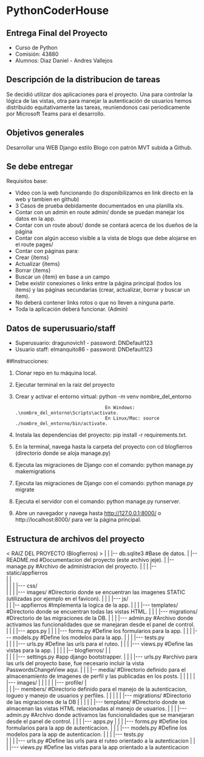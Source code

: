 # PythonCoderHouse

## Entrega Final del Proyecto  

- Curso de Python 
- Comisión: 43880
- Alumnos: Diaz Daniel - Andres Vallejos

## Descripción de la distribucion de tareas

Se decidió utilizar dos aplicaciones para el proyecto. Una para controlar la lógica de las vistas, otra para manejar la autenticación de usuarios
hemos distribuido equitativamente las tareas, reuniendonos casi periodicamente por Microsoft Teams para el desarrollo.


## Objetivos generales

Desarrollar una WEB Django estilo Blogo con patrón MVT subida a Github.

## Se debe entregar
Requisitos base: 

- Video con la web funcionando (lo disponibilizamos en link directo en la web y tambien en github)
- 3 Casos de prueba debidamente documentados en una planilla xls.
- Contar con un admin en route admin/ donde se puedan manejar los datos en la app.
- Contar con un route about/ donde se contará acerca de los dueños de la página
- Contar con algún acceso visible a la vista de blogs que debe alojarse en el route pages/
- Contar con páginas para:
- Crear {ítems}
- Actualizar {ítems}
- Borrar {ítems}
- Buscar un {ítem} en base a un campo
- Debe existir conexiones o links entre la página principal (todos los ítems) y las páginas secundarias (crear, actualizar, borrar y buscar un ítem).
- No deberá contener links rotos o que no lleven a ninguna parte.
- Toda la aplicación deberá funcionar. (Admin)

## Datos de superusuario/staff
- Superusuario: dragunovich1 - password: DNDefault123
- Usuario staff: elmanquito86 - password: DNDefault123

##Instrucciones:

1. Clonar repo en tu máquina local.

2. Ejecutar terminal en la raiz del proyecto

3. Crear y activar el entorno virtual:	python -m venv nombre_del_entorno
										
										En Windows: .\nombre_del_entorno\Scripts\activate.
										En Linux/Mac: source ./nombre_del_entorno/bin/activate.

    
4. Instala las dependencias del proyecto: pip install -r requirements.txt.

5. En la terminal, navega hasta la carpeta del proyecto con cd blogfierros (directorio donde se aloja manage.py)

6. Ejecuta las migraciones de Django con el comando: python manage.py makemigrations

7. Ejecuta las migraciones de Django con el comando: python manage.py migrate

8. Ejecuta el servidor con el comando: python manage.py runserver.

9. Abre un navegador y navega hasta http://127.0.0.1:8000/ o http://localhost:8000/ para ver la página principal.


## Estructura de archivos del proyecto


< RAIZ DEL PROYECTO (Blogfierros) >
|
|
|-- db.sqlite3							#Base de datos.
|
|-- README.md							#Documentacion del proyecto (este archivo jeje).
|
|-- manage.py							#Archivo de administracion del proyecto.
|
|
|
|-- static/appfierros								
|		|		
|		|
|		|--- css/					
|		|
|		|--- images/					#Directorio donde se encuentran las imagenes STATIC (utilizadas por ejemplo en el favicon).
|		|
|		|--- js/					
|
|
|-- appfierros							#Implementa la logica de la app.
|		|
|		|--- templates/					#Directorio donde se encuentran todas las vistas HTML.
|		|
|		|--- migrations/				#Directorio de las migraciones de la DB.
|		|
|		|--- admin.py					#Archivo donde activamos las funcionalidades que se manejaran desde el panel de control.
|		|
|		|--- apps.py
|		|
|		|--- forms.py					#Define los formularios para la app.
|		|
|		|--- models.py					#Define los modelos para la app.
|		|
|		|--- tests.py					
|		|
|		|--- urls.py					#Define las urls para el ruteo.
|		|
|		|--- views.py					#Define las vistas para la app.
|
|
|
|
|-- blogfierros/
|			|						
|			|
|			|--- settings.py        #app django bootstrapper.
|			|
|			|--- urls.py			#archivo para las urls del proyecto base, fue necesario incluir la vista PasswordsChangeView aqui.
|
|
|
|--  media/							#Directorio definido para el almacenamiento de imagenes de perfil y las publicadas en los posts.
|		|
|		|
|		|--- images/
|				|
|				|
|				|--- profile/
|				
|
|
|-- members/						#Directorio definido para el manejo de la autenticacion, logueo y manejo de usuarios y perfiles.
|		|
|		|
|		|--- migrations/			#Directorio de las migraciones de la DB
|		|
|		|
|		|--- templates/				#Directorio donde se almacenan las vistas HTML relacionadas al manejo de usuarios.
|		|
|		|--- admin.py				#Archivo donde activamos las funcionalidades que se manejaran desde el panel de control.
|		|
|		|--- apps.py
|		|
|		|--- forms.py				#Define los formularios para la app de autenticacion.
|		|
|		|--- models.py				#Define los modelos para la app de autenticacion.
|		|
|		|--- tests.py					
|		|
|		|--- urls.py				#Define las urls para el ruteo orientado a la autenticacion
|		|
|		|--- views.py				#Define las vistas para la app orientado a la autenticacion

